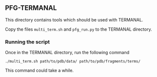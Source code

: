 ## PFG-TERMANAL

This directory contains tools which should be used with TERMANAL.

Copy the files `multi_term.sh` and `pfg_run.py` to the TERMANAL directory.

### Running the script

Once in the TERMANAL directory, run the following command

```
./multi_term.sh path/to/pdb/data/ path/to/pdb/fragments/terms/
```

This command could take a while.

